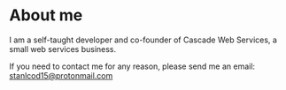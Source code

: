 # About me
I am a self-taught developer and co-founder of Cascade Web Services, a small web services business.

If you need to contact me for any reason, please send me an email: stanlcod15@protonmail.com
<!---
Kodlak15/Kodlak15 is a ✨ special ✨ repository because its `README.md` (this file) appears on your GitHub profile.
You can click the Preview link to take a look at your changes.
--->
